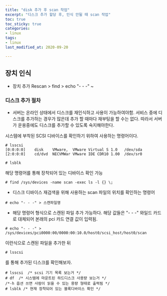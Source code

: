 ```yaml
---
title: "disk 추가 후 scan 작업"
excerpt: "디스크 추가 할당 후, 인식 안될 때 scan 작업"
toc: true
toc_sticky: true
categories:
- linux
tags:
- linux
last_modified_at: 2020-09-20

---
```

## 장치 인식
* 장치 추가
Rescan > find > echo "- - -" ~

### 디스크 추가 절차
* 서버는 온라인 상태에서 디스크를 재인식하고 사용이 가능하여야함. 서비스 중에 디스크를 추가하는 경우가 많은데 추가 할 때마다 재부팅을 할 수는 없다. 따라서 서버가 운용중에도 디스크를 추가할 수 있도록 숙지해야한다.

시스템에 부착된 SCSI 디바이스를 확인하기 위하여 사용하는 명령어이다.
```console
# lsscsi
[0:0:0:0]    disk    VMware,  VMware Virtual S 1.0   /dev/sda 
[2:0:0:0]    cd/dvd  NECVMWar VMware IDE CDR10 1.00  /dev/sr0
```

```console
# lsblk
```
해당 명령어를 통해 장착되어 있는 디바이스 확인 가능

```console
# find /sys/devices -name scan -exec ls -l {} \;
```
* 디스크 디바이스 재검색을 위해 사용하는 scan 파일의 위치를 확인하는 명령어

```console
# echo "- - -" > 스캔파일명
```
* 해당 명령어 형식으로 스캔된 파일 추가 가능하다.
해당 값들은 "- - -" 와일드 카드로 대체되어 본래의 pci 카드 연결 값이 입력됨.

```console
# echo "- - -" > /sys/devices/pci0000:00/0000:00:10.0/host0/scsi_host/host0/scan
```
이런식으로 스캔된 파일을 추가한 뒤
```console
# lsscsi
```
를 통해 추가된 디스크를 확인해보자.

```console
# lsscsi  /* scsi 기기 목록 보는거 */
# df  /* 시스템에 마운트된 하드디스크 사용량 보는거 */
/*-h 옵션 쓰면 사람이 읽을 수 있는 용량 형태로 출력됨 */
# lsblk /* 현재 장착되어 있는 블록디바이스 확인 */
```

